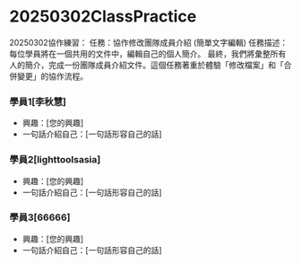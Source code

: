 # 20250302ClassPractice
20250302協作練習：
任務：協作修改團隊成員介紹 (簡單文字編輯)
任務描述： 每位學員將在一個共用的文件中，編輯自己的個人簡介。
最終，我們將彙整所有人的簡介，完成一份團隊成員介紹文件。這個任務著重於體驗「修改檔案」和「合併變更」的協作流程。

### 學員1[李秋慧]

*   興趣：[您的興趣]
*   一句話介紹自己：[一句話形容自己的話]

### 學員2[lighttoolsasia]

*   興趣：[您的興趣]
*   一句話介紹自己：[一句話形容自己的話]

### 學員3[66666]

*   興趣：[您的興趣]
*   一句話介紹自己：[一句話形容自己的話]


